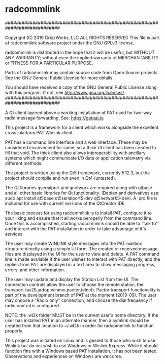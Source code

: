 # radcommlink
############################################################################

 Copyright (C) 2019 GrizzWorks, LLC
 ALL RIGHTS RESERVED
 This file is part of radcommlink software project under the GNU GPLv3
 license.

 radcommlink is distributed in the hope that it will be useful,
 but WITHOUT ANY WARRANTY; without even the implied warranty of
 MERCHANTABILITY or FITNESS FOR A PARTICULAR PURPOSE.

 Parts of radcommlink may contain source code from Open Source projects.
 See the GNU General Public License for more details.

 You should have received a copy of the GNU General Public License
 along with this program.  If not, see <http://www.gnu.org/licenses/>.
############################################################################

A Qt client layered above a working installation of PAT used for two-way radio message forwarding.  See: https://getpat.io

This project is a framework for a client which works alongside the excellent cross-platform PAT Winlink client.

PAT has a command line interface and a web interface.  These may be considered inconvenient for some, so a thick UI client has been created to fill that void.  The thick client also allows interoperability with ancillary systems which might communicate I/O data or application telemetry via different methods.

The project is written using the Qt5 framework, currently 5.12.3, but the project should compile and run even in Qt4 (untested).

The Qt libraries qserialport and qnetwork are required along with qtbase and all other basic libraries for Qt functionality. (Debian and derivatives use: sudo apt install qt5base qt5serialport5-dev qt5network5-dev).  A .pro file is included for use with current versions of the QtCreator IDE.

The basic process for using radcommlink is to install PAT, configure it to your liking and ensure that it all works peroperly from the command line.  Once this is accomplished, starting radcommlink should be able to "talk to" and interact with the PAT installation in order to take advantage of it's services.

The user may create WINLINK style messages into the PAT mailbox structure directly using a simple UI form.  The created or received message files are displayed in the UI for the user to view and delete.  A PAT command line is made available if the user wishes to interact with PAT directly, and the replies from PAT are displayed in a text area to show messaging progress, errors, and other information.  

The user may update and display the Station List from the UI.  The connection controls allow the user to choose the remote station, the transport (ax25,ardop,winmor,pactor,telnet).  Pactor transport functionality is part of the development branch of PAT at the moment (2019-09). The user may choose a "Radio only" connection, and choose the dial frequency if radio control is configured.

NOTE: the .wl2k folder MUST be in the current user's home directory.  If the user has installed PAT in an alternate manner, then a symlink should be created from that location to ~/.wl2k in order for radcommlink to function properly.

This project was initiated on Linux and is geared to those who wish to use Winlink but do not wish to use Windows or Winlink Express.  While it should function fine with a Windows based PAT installation, it has not been tested.  Observations and experiences on Windows are welcome.
